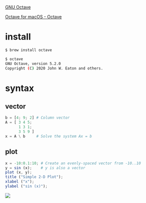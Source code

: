 [GNU Octave](https://www.gnu.org/software/octave/)

[Octave for macOS - Octave](https://wiki.octave.org/Octave_for_macOS)

# install

```sh
$ brew install octave

$ octave
GNU Octave, version 5.2.0
Copyright (C) 2020 John W. Eaton and others.
```

# syntax

## vector

```octave
b = [4; 9; 2] # Column vector
A = [ 3 4 5;
      1 3 1;
      3 5 9 ]
x = A \ b     # Solve the system Ax = b
```

## plot

```octave
x = -10:0.1:10; # Create an evenly-spaced vector from -10..10
y = sin (x);    # y is also a vector
plot (x, y);
title ("Simple 2-D Plot");
xlabel ("x");
ylabel ("sin (x)");
```

![](https://i.gyazo.com/7f55e1e0c3800d910f965d373cdfc11d.png)


